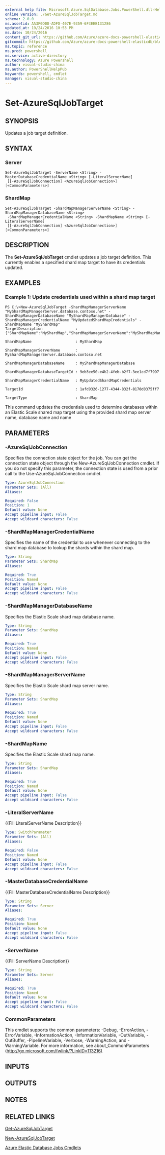 ```yaml
---
external help file: Microsoft.Azure.SqlDatabase.Jobs.PowerShell.dll-Help.xml
online version: ./Get-AzureSqlJobTarget.md
schema: 2.0.0
ms.assetid: AA3F0D08-ADFD-407E-9359-6F3EEB131286
updated_at: 10/24/2016 10:53 PM
ms.date: 10/24/2016
content_git_url: https://github.com/Azure/azure-docs-powershell-elasticdb/blob/master/ElasticDB/ElasticDatabaseJobs/v0.8.33/Set-AzureSqlJobTarget.md
gitcommit: https://github.com/Azure/azure-docs-powershell-elasticdb/blob/21fb425e1aa4eed4def521cf4515fe66d60846c7/ElasticDB/ElasticDatabaseJobs/v0.8.33/Set-AzureSqlJobTarget.md
ms.topic: reference
ms.prod: powershell
ms.service: active-directory
ms.technology: Azure Powershell
author: visual-studio-china
ms.author: PowerShellHelpPub
keywords: powershell, cmdlet
manager: visual-studio-china
---
```


# Set-AzureSqlJobTarget

## SYNOPSIS
Updates a job target definition.

## SYNTAX

### Server
```
Set-AzureSqlJobTarget -ServerName <String> -MasterDatabaseCredentialName <String> [-LiteralServerName]
 [[-AzureSqlJobConnection] <AzureSqlJobConnection>] [<CommonParameters>]
```

### ShardMap
```
Set-AzureSqlJobTarget -ShardMapManagerServerName <String> -ShardMapManagerDatabaseName <String>
 -ShardMapManagerCredentialName <String> -ShardMapName <String> [-LiteralServerName]
 [[-AzureSqlJobConnection] <AzureSqlJobConnection>] [<CommonParameters>]
```

## DESCRIPTION
The **Set-AzureSqlJobTarget** cmdlet updates a job target definition. 
This currently enables a specified shard map target to have its credentials updated.

## EXAMPLES

### Example 1: Update credentials used within a shard map target
```
PS C:\>New-AzureSqlJobTarget -ShardMapManagerServerName "MyShardMapManagerServer.database.contoso.net" -ShardMapManagerDatabaseName "MyShardMapManagerDatabase" -ShardMapManagerCredentialName "MyUpdatedShardMapCredentials" -ShardMapName "MyShardMap"
TargetDescription               : {"ShardMapName":"MyShardMap","ShardMapManagerServerName":"MyShardMapManagerServer.database.contoso.net","ShardMapManagerDatabaseName":"MyShardMapManagerDatabase"}

ShardMapName                    : MyShardMap

ShardMapManagerServerName       : MyShardMapManagerServer.database.contoso.net

ShardMapManagerDatabaseName     : MyShardMapManagerDatabase

ShardMapManagerDatabaseTargetId : 9eb3ee50-e4b2-4feb-b2f7-3ee1cd7f7997

ShardMapManagerCredentialName   : MyUpdatedShardMapCredentials

TargetId                        : 1afd9326-1277-4344-832f-8170d0375ff7

TargetType                      : ShardMap
```

This command updates the credentials used to determine databases within an Elastic Scale shared map target using the provided shard map server name, database name and name

## PARAMETERS

### -AzureSqlJobConnection
Specifies the connection state object for the job.
You can get the connection state object through the New-AzureSqlJobConnection cmdlet. 
If you do not specify this parameter, the connection state is used from a prior call to the Use-AzureSqlJobConnection cmdlet.

```yaml
Type: AzureSqlJobConnection
Parameter Sets: (All)
Aliases: 

Required: False
Position: 1
Default value: None
Accept pipeline input: False
Accept wildcard characters: False
```

### -ShardMapManagerCredentialName
Specifies the name of the credential to use whenever connecting to the shard map database to lookup the shards within the shard map.

```yaml
Type: String
Parameter Sets: ShardMap
Aliases: 

Required: True
Position: Named
Default value: None
Accept pipeline input: False
Accept wildcard characters: False
```

### -ShardMapManagerDatabaseName
Specifies the Elastic Scale shard map database name.

```yaml
Type: String
Parameter Sets: ShardMap
Aliases: 

Required: True
Position: Named
Default value: None
Accept pipeline input: False
Accept wildcard characters: False
```

### -ShardMapManagerServerName
Specifies the Elastic Scale shard map server name.

```yaml
Type: String
Parameter Sets: ShardMap
Aliases: 

Required: True
Position: Named
Default value: None
Accept pipeline input: False
Accept wildcard characters: False
```

### -ShardMapName
Specifies the Elastic Scale shard map name.

```yaml
Type: String
Parameter Sets: ShardMap
Aliases: 

Required: True
Position: Named
Default value: None
Accept pipeline input: False
Accept wildcard characters: False
```

### -LiteralServerName
{{Fill LiteralServerName Description}}

```yaml
Type: SwitchParameter
Parameter Sets: (All)
Aliases: 

Required: False
Position: Named
Default value: None
Accept pipeline input: False
Accept wildcard characters: False
```

### -MasterDatabaseCredentialName
{{Fill MasterDatabaseCredentialName Description}}

```yaml
Type: String
Parameter Sets: Server
Aliases: 

Required: True
Position: Named
Default value: None
Accept pipeline input: False
Accept wildcard characters: False
```

### -ServerName
{{Fill ServerName Description}}

```yaml
Type: String
Parameter Sets: Server
Aliases: 

Required: True
Position: Named
Default value: None
Accept pipeline input: False
Accept wildcard characters: False
```

### CommonParameters
This cmdlet supports the common parameters: -Debug, -ErrorAction, -ErrorVariable, -InformationAction, -InformationVariable, -OutVariable, -OutBuffer, -PipelineVariable, -Verbose, -WarningAction, and -WarningVariable. For more information, see about_CommonParameters (http://go.microsoft.com/fwlink/?LinkID=113216).

## INPUTS

## OUTPUTS

## NOTES

## RELATED LINKS

[Get-AzureSqlJobTarget](xref:ElasticDatabaseJobs/v0.8.33/Get-AzureSqlJobTarget.md)

[New-AzureSqlJobTarget](xref:ElasticDatabaseJobs/v0.8.33/New-AzureSqlJobTarget.md)

[Azure Elastic Database Jobs Cmdlets](xref:ElasticDatabaseJobs/v0.8.33/ElasticDatabaseJobs.md)


